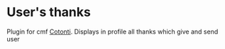 # User's thanks
Plugin for cmf [Cotonti](https://cotonti.com/). Displays in profile all thanks which give and send user
